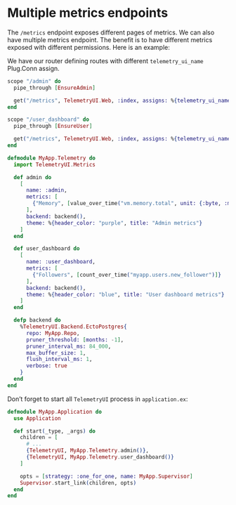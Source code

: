 # Multiple metrics endpoints

The `/metrics` endpoint exposes different pages of metrics. We can also have multiple metrics endpoint.
The benefit is to have different metrics exposed with different permissions. Here is an example:

We have our router defining routes with different `telemetry_ui_name` Plug.Conn assign.

```elixir
scope "/admin" do
  pipe_through [EnsureAdmin]

  get("/metrics", TelemetryUI.Web, :index, assigns: %{telemetry_ui_name: :admin})
end

scope "/user_dashboard" do
  pipe_through [EnsureUser]

  get("/metrics", TelemetryUI.Web, :index, assigns: %{telemetry_ui_name: :user_dashboard})
end
```

```elixir
defmodule MyApp.Telemetry do
  import TelemetryUI.Metrics

  def admin do
    [
      name: :admin,
      metrics: [
        {"Memory", [value_over_time("vm.memory.total", unit: {:byte, :megabyte})]}
      ],
      backend: backend(),
      theme: %{header_color: "purple", title: "Admin metrics"}
    ]
  end

  def user_dashboard do
    [
      name: :user_dashboard,
      metrics: [
        {"Followers", [count_over_time("myapp.users.new_follower")]}
      ],
      backend: backend(),
      theme: %{header_color: "blue", title: "User dashboard metrics"}
    ]
  end

  defp backend do
    %TelemetryUI.Backend.EctoPostgres{
      repo: MyApp.Repo,
      pruner_threshold: [months: -1],
      pruner_interval_ms: 84_000,
      max_buffer_size: 1,
      flush_interval_ms: 1,
      verbose: true
    }
  end
end
```

Don’t forget to start all `TelemetryUI` process in `application.ex`:

```elixir
defmodule MyApp.Application do
  use Application

  def start(_type, _args) do
    children = [
      # ...
      {TelemetryUI, MyApp.Telemetry.admin()},
      {TelemetryUI, MyApp.Telemetry.user_dashboard()}
    ]

    opts = [strategy: :one_for_one, name: MyApp.Supervisor]
    Supervisor.start_link(children, opts)
  end
end
```
